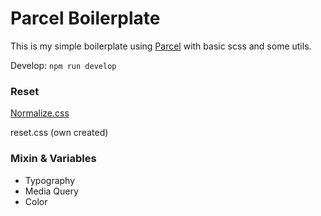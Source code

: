 # Parcel Boilerplate

This is my simple boilerplate using <a href="https://parceljs.org/">Parcel</a> with basic scss and some utils.

Develop: `npm run develop`

### Reset

<a href="https://necolas.github.io/normalize.css/">Normalize.css</a>

reset.css (own created)

### Mixin & Variables

- Typography
- Media Query
- Color
